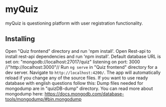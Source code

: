 
# myQuiz

myQuiz is questioning platform with user registration functionality.

## Installing
Open "Quiz frontend" directory and run 'npm install'.
Open Rest-api to install rest-api dependencies and run 'npm install'.
Default database URL is set on: "mongodb://localhost:27017/quiz" listening on port: 3000 //"http://localhost:3000"//
Run `ng serve` in "Quiz frontend" directory for a dev server. Navigate to `http://localhost:4200/`. The app will automatically reload if you change any of the source files.
If you want to use ready database with english questions follow this:
Dump files needed for mongodump are in "quizDB-dump" directory. You can read more about mongodump here: https://docs.mongodb.com/database-tools/mongodump/#bin.mongodump


